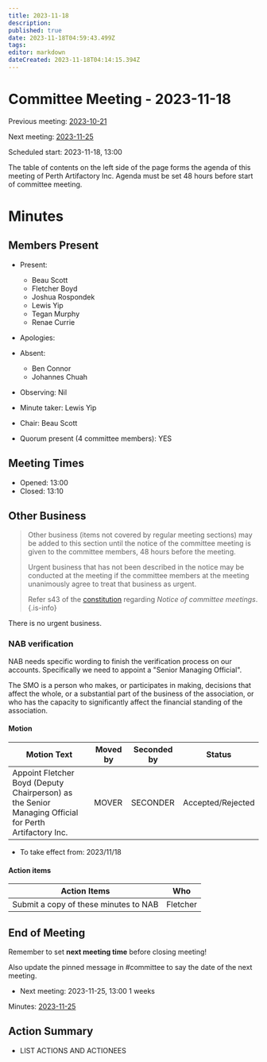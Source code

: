 ```yaml
---
title: 2023-11-18
description: 
published: true
date: 2023-11-18T04:59:43.499Z
tags: 
editor: markdown
dateCreated: 2023-11-18T04:14:15.394Z
---
```


# Committee Meeting - 2023-11-18

Previous meeting: [2023-10-21](/minutes/Committee/2023-10-21)

Next meeting: [2023-11-25](/minutes/Committee/2023-11-25)

Scheduled start: 2023-11-18, 13:00

The table of contents on the left side of the page forms the agenda of this meeting of Perth Artifactory Inc. Agenda must be set 48 hours before start of committee meeting.

# Minutes

## Members Present

* Present:
    * Beau Scott
    * Fletcher Boyd
    * Joshua Rospondek
    * Lewis Yip
    * Tegan Murphy
    * Renae Currie
* Apologies:
* Absent:
    * Ben Connor
    * Johannes Chuah
* Observing: Nil
* Minute taker: Lewis Yip
* Chair: Beau Scott

* Quorum present (4 committee members): YES

## Meeting Times

* Opened: 13:00
* Closed: 13:10

## Other Business

> Other business (items not covered by regular meeting sections) may be added to this section until the notice of the committee meeting is given to the committee members, 48 hours before the meeting. 
> 
> Urgent business that has not been described in the notice may be conducted at the meeting if the committee members at the meeting unanimously agree to treat that business as urgent.
>
> Refer s43 of the [constitution](/constitution) regarding *Notice of committee meetings*.
{.is-info}

There is no urgent business.

### NAB verification

NAB needs specific wording to finish the verification process on our accounts. Specifically we need to appoint a "Senior Managing Official".

The SMO is a person who makes, or participates in making, decisions that affect the whole, or a substantial part of the business of the association, or who has the capacity to significantly affect the financial standing of the association.

#### Motion

| Motion Text | Moved by    | Seconded by       | Status            |
| ----------- | ----------- | ----------------- | ----------------- |
| Appoint Fletcher Boyd (Deputy Chairperson) as the Senior Managing Official for Perth Artifactory Inc. | MOVER       | SECONDER          | Accepted/Rejected |

* To take effect from: 2023/11/18

#### Action items

| Action Items                                   | Who      |
| ---------------------------------------------- | -------- |
| Submit a copy of these minutes to NAB          | Fletcher |

## End of Meeting

Remember to set **next meeting time** before closing meeting!

Also update the pinned message in #committee to say the date of the next meeting.

* Next meeting: 2023-11-25, 13:00 1 weeks

Minutes: [2023-11-25](/minutes/Committee/2023-11-25)

## Action Summary

* LIST ACTIONS AND ACTIONEES
